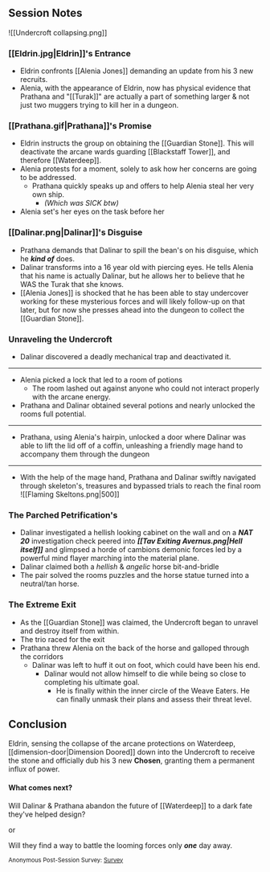 ## Session Notes
![[Undercroft collapsing.png]]
### [[Eldrin.jpg|Eldrin]]'s Entrance
- Eldrin confronts [[Alenia Jones]] demanding an update from his 3 new recruits.
- Alenia, with the appearance of Eldrin, now has physical evidence that Prathana and "[[Turak]]" are actually a part of something larger & not just two muggers trying to kill her in a dungeon.

### [[Prathana.gif|Prathana]]'s Promise
- Eldrin instructs the group on obtaining the [[Guardian Stone]]. This will deactivate the arcane wards guarding [[Blackstaff Tower]], and therefore [[Waterdeep]].
- Alenia protests for a moment, solely to ask how her concerns are going to be addressed.
	- Prathana quickly speaks up and offers to help Alenia steal her very own ship. 
		- *(Which was SICK btw)*
- Alenia set's her eyes on the task before her

### [[Dalinar.png|Dalinar]]'s Disguise
- Prathana demands that Dalinar to spill the bean's on his disguise, which he ***kind of*** does.
- Dalinar transforms into a 16 year old with piercing eyes. He tells Alenia that his name is actually Dalinar, but he allows her to believe that he WAS the Turak that she knows.
- [[Alenia Jones]] is shocked that he has been able to stay undercover working for these mysterious forces and will likely follow-up on that later, but for now she presses ahead into the dungeon to collect the [[Guardian Stone]].

### Unraveling the Undercroft
- Dalinar discovered a deadly mechanical trap and deactivated it.
---
- Alenia picked a lock that led to a room of potions
	- The room lashed out against anyone who could not interact properly with the arcane energy.
- Prathana and Dalinar obtained several potions and nearly unlocked the rooms full potential.
---
- Prathana, using Alenia's hairpin, unlocked a door where Dalinar was able to lift the lid off of a coffin, unleashing a friendly mage hand to accompany them through the dungeon
---
- With the help of the mage hand, Prathana and Dalinar swiftly navigated through skeleton's, treasures and bypassed trials to reach the final room
![[Flaming Skeltons.png|500]]
### The Parched Petrification's
- Dalinar investigated a hellish looking cabinet on the wall and on a ***NAT 20*** investigation check peered into ***[[Tav Exiting Avernus.png|Hell itself]]*** and glimpsed a horde of cambions demonic forces led by a powerful mind flayer marching into the material plane.
- Dalinar claimed both a *hellish* & *angelic* horse bit-and-bridle
- The pair solved the rooms puzzles and the horse statue turned into a neutral/tan horse.
### The Extreme Exit
- As the [[Guardian Stone]] was claimed, the Undercroft began to unravel and destroy itself from within. 
- The trio raced for the exit 
- Prathana threw Alenia on the back of the horse and galloped through the corridors
	- Dalinar was left to huff it out on foot, which could have been his end.
		- Dalinar would not allow himself to die while being so close to completing his ultimate goal.
			- He is finally within the inner circle of the Weave Eaters. He can finally unmask their plans and assess their threat level.


## Conclusion
Eldrin, sensing the collapse of the arcane protections on Waterdeep, [[dimension-door|Dimension Doored]] down into the Undercroft to receive the stone and officially dub his 3 new **Chosen**, granting them a permanent influx of power.
#### What comes next?
Will Dalinar & Prathana abandon the future of [[Waterdeep]] to a dark fate they've helped design?

or

Will they find a way to battle the looming forces only ***one*** day away.

<small> Anonymous Post-Session Survey: [Survey](https://forms.gle/xq2Ar1MBVmDFH5Y7A)